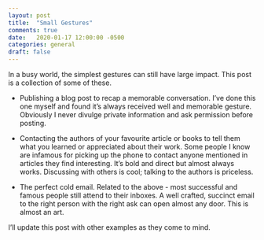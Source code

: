 ```yaml
---
layout: post
title:  "Small Gestures"
comments: true
date:   2020-01-17 12:00:00 -0500
categories: general
draft: false
---
```


In a busy world, the simplest gestures can still have large impact. This post is a collection of some of these. 

* Publishing a blog post to recap a memorable conversation. I’ve done this one myself and found it’s always received well and memorable gesture.  Obviously I never divulge private information and ask permission before posting. 

* Contacting the authors of your favourite article or books to tell them what you learned or appreciated about their work. Some people I know are infamous for picking up the phone to contact anyone mentioned in articles they find interesting.  It’s bold and direct but almost always works. Discussing with others is cool; talking to the authors is priceless. 

* The perfect cold email. Related to the above - most successful and famous people still attend to their inboxes. A well crafted, succinct email to the right person with the right ask can open almost any door. This is almost an art. 

I’ll update this post with other examples as they come to mind. 
